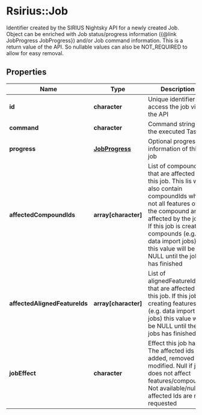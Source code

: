 # Rsirius::Job

Identifier created by the SIRIUS Nightsky API for a newly created Job.  Object can be enriched with Job status/progress information ({@link JobProgress JobProgress}) and/or Job command information.  This is a return value of the API. So nullable values can also be NOT_REQUIRED to allow for easy removal.

## Properties
Name | Type | Description | Notes
------------ | ------------- | ------------- | -------------
**id** | **character** | Unique identifier to access the job via the API | [optional] 
**command** | **character** | Command string of the executed Task | [optional] 
**progress** | [**JobProgress**](JobProgress.md) | Optional progress information of this job | [optional] 
**affectedCompoundIds** | **array[character]** | List of compoundIds that are affected by this job.  This lis will also contain compoundIds where not all features of the compound are affected by the job.  If this job is creating compounds (e.g. data import jobs) this value will be NULL until the jobs has finished | [optional] 
**affectedAlignedFeatureIds** | **array[character]** | List of alignedFeatureIds that are affected by this job.  If this job is creating features (e.g. data import jobs) this value will be NULL until the jobs has finished | [optional] 
**jobEffect** | **character** | Effect this job has. The affected ids are added, removed or modified.  Null if job does not affect features/compounds  Not available/null if affected Ids are not requested | [optional] [Enum: [IMPORT, COMPUTATION, DELETION]] 


